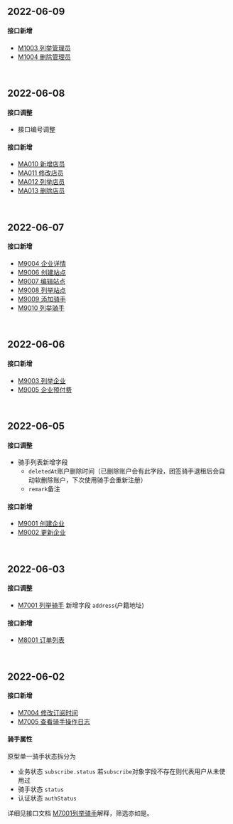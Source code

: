 ## 2022-06-09

#### 接口新增

- [M1003 列举管理员](http://localhost:5533/docs#tag/M/operation/ManagerManagerList)
- [M1004 删除管理员](http://localhost:5533/docs#tag/M/operation/ManagerManagerDelete)



<br />

## 2022-06-08

#### 接口调整

- 接口编号调整



#### 接口新增

- [MA010 新增店员](http://localhost:5533/docs#tag/M/operation/ManagerEmployeeCreate)
- [MA011 修改店员](http://localhost:5533/docs#tag/M/operation/ManagerEmployeeModify)
- [MA012 列举店员](http://localhost:5533/docs#tag/M/operation/ManagerEmployeeList)
- [MA013 删除店员](http://localhost:5533/docs#tag/M/operation/ManagerEmployeeDelete)



<br />

## 2022-06-07

#### 接口新增

- [M9004 企业详情](http://localhost:5533/docs#tag/M/operation/ManagerEnterpriseDetail)
- [M9006 创建站点](http://localhost:5533/docs#tag/M/operation/ManagerEnterpriseCreateStation)
- [M9007 编辑站点](http://localhost:5533/docs#tag/M/operation/ManagerEnterpriseModifyStation)
- [M9008 列举站点](http://localhost:5533/docs#tag/M/operation/ManagerEnterpriseListStation)
- [M9009 添加骑手](http://localhost:5533/docs#tag/M/operation/ManagerEnterpriseCreateRider)
- [M9010 列举骑手](http://localhost:5533/docs#tag/M/operation/ManagerEnterpriseListRider)



<br />

## 2022-06-06

#### 接口新增

- [M9003 列举企业](/docs#tag/M/operation/ManagerEnterpriseList)
- [M9005 企业预付费](/docs#tag/M/operation/ManagerEnterprisePrepayment)



<br />

## 2022-06-05

#### 接口调整

- 骑手列表新增字段
  - `deletedAt`账户删除时间（已删除账户会有此字段，团签骑手退租后会自动软删除账户，下次使用骑手会重新注册）
  - `remark`备注



#### 接口新增

- [M9001 创建企业](/docs#tag/M/operation/ManagerEnterpriseCreate)
- [M9002 更新企业](/docs#tag/M/operation/ManagerEnterpriseModify)



<br />

## 2022-06-03

#### 接口调整

- [M7001 列举骑手](/docs#tag/M/operation/RiderList) 新增字段 `address`(户籍地址)



#### 接口新增

- [M8001 订单列表](/docs#tag/M/operation/ManagerOrderList)



<br />

## 2022-06-02

#### 接口新增

- [M7004 修改订阅时间](/docs#tag/M/operation/ManagerSubscribeAlter)
- [M7005 查看骑手操作日志](/docs#tag/M/operation/ManagerRiderLog)



#### 骑手属性

原型单一骑手状态拆分为

- 业务状态 `subscribe.status`  若`subscribe`对象字段不存在则代表用户从未使用过
- 骑手状态 `status` 
- 认证状态 `authStatus`

详细见接口文档 [M7001列举骑手](/docs#tag/M/operation/RiderList)解释，筛选亦如是。

